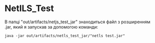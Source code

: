 # NetlLS_Test
В папці "out/artifacts/netjs_test_jar" знаходиться файл з розширенням .jar, який я запускав за допомогою команди:
```
java -jar out/artifacts/netls_test_jar/"netls test.jar"
```

